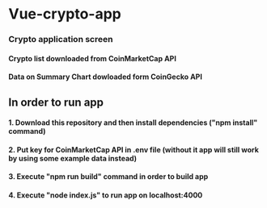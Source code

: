 # Vue-crypto-app
### Crypto application screen
#### Crypto list downloaded from CoinMarketCap API
#### Data on Summary Chart dowloaded form CoinGecko API
## In order to run app
#### 1. Download this repository and then install dependencies ("npm install" command)
#### 2. Put key for CoinMarketCap API in .env file (without it app will still work by using some example data instead)
#### 3. Execute "npm run build" command in order to build app
#### 4. Execute "node index.js" to run app on localhost:4000